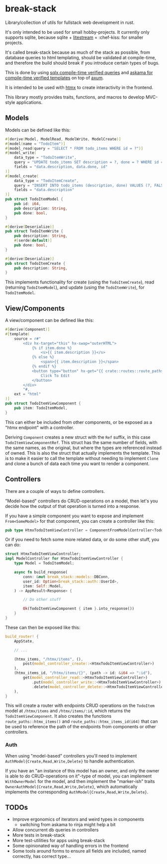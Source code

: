 # break-stack

Library/collection of utils for fullstack web development in rust.

It's only intended to be used for small hobby-projects. It currently only supports sqlite, because sqlite + [litestream](https://github.com/benbjohnson/litestream) = :chef-kiss: for smaller projects.

It's called break-stack because as much of the stack as possible, from database queries to html templating, should be validated at compile-time, and therefore the build should break if you introduce certain types of bugs.

This is done by using [sqlx compile-time verified queries](https://github.com/launchbadge/sqlx?tab=readme-ov-file#compile-time-verification) and [askama for compile-time verified templates](https://github.com/rinja-rs/askama) on top of [axum](https://github.com/tokio-rs/axum).

It is intended to be used with [htmx](https://htmx.org/) to create interactivity in the frontend.

This library mostly provides traits, functions, and macros to develop MVC-style applications.

## Models

Models can be defined like this:

```rust
#[derive(Model, ModelRead, ModelWrite, ModelCreate)]
#[model(name = "TodoItem")]
#[model_read(query = "SELECT * FROM todo_items WHERE id = ?")]
#[model_write(
    data_type = "TodoItemWrite",
    query = "UPDATE todo_items SET description = ?, done = ? WHERE id = ? RETURNING *",
    fields = "data.description, data.done, id"
)]
#[model_create(
    data_type = "TodoItemCreate",
    query = "INSERT INTO todo_items (description, done) VALUES (?, FALSE) RETURNING *",
    fields = "data.description"
)]
pub struct TodoItemModel {
    pub id: i64,
    pub description: String,
    pub done: bool,
}

#[derive(Deserialize)]
pub struct TodoItemWrite {
    pub description: String,
    #[serde(default)]
    pub done: bool,
}

#[derive(Deserialize)]
pub struct TodoItemCreate {
    pub description: String,
}
```

This implements functionality for create (using the `TodoItemCreate`), read (returning `TodoItemModel`), and update (using the `TodoItemWrite`), for `TodoItemModel`.

## View/Components

A view/component can be defined like this:

```rust
#[derive(Component)]
#[template(
    source = r#"
        <div hx-target="this" hx-swap="outerHTML">
            {% if item.done %}
                <s>{{ item.description }}</s>
            {% else %}
                <span>{{ item.description }}</span>
            {% endif %}
            <button type="button" hx-get="{{ crate::routes::route_paths::htmx_items_id_edit(item.id) }}">
                Click To Edit
            </button>
        </div>
        "#,
    ext = "html"
)]
pub struct TodoItemViewComponent {
    pub item: TodoItemModel,
}
```

This can either be included from other components, or be exposed as a "htmx endpoint" with a controller.

Deriving `Component` creates a new struct with the `Ref` suffix, in this case `TodoItemViewComponentRef`. This struct has the same number of fields, with the same names, as the original, but where the types are referenced instead of owned. This is also the struct that actually implements the template. This is to make it easier to call the template without needing to implement `Clone` and clone a bunch of data each time you want to render a component.

## Controllers

There are a couple of ways to define controllers.

"Model-based" controllers do CRUD-operations on a model, then let's you decide how the output of that operation is turned into a response.

If you have a simple component you want to expose and implement `From<SomeModel>` for that component, you can create a controller like this:

```rust
pub type HtmxTodoItemViewController = ComponentFromModelController<TodoItemModel, TodoItemViewComponent>;
```

Or if you need to fetch some more related data, or do some other stuff, you can do:

```rust
struct HtmxTodoItemViewController;
impl ModelController for HtmxTodoItemViewController {
    type Model = TodoItemModel;

    async fn build_response(
        conn: &mut break_stack::models::DBConn,
        user_id: Option<break_stack::auth::UserId>,
        item: Self::Model,
    ) -> AppResult<Response> {

        // Do other stuff

        Ok(TodoItemViewComponent { item }.into_response())
    }
}
```

These can then be exposed like this:

```rust
build_router! {
    AppState,

    // ...

    (htmx_items, "/htmx/items", (),
        post(model_controller_create::<HtmxTodoItemViewController>)
    ),
    (htmx_items_id, "/htmx/items/{}", (path -> id: &i64 => ":id"),
        get(model_controller_read::<HtmxTodoItemViewController>)
            .put(model_controller_write::<HtmxTodoItemViewController>)
            .delete(model_controller_delete::<HtmxTodoItemViewController>)
    ),
}
```

This will create a router with endpoints CRUD operations on the `TodoItem` model at `/htmx/items` and `/htmx/items/:id`, which returns the `TodoItemViewComponent`. It also creates the functions `route_paths::htmx_items()` and `route_paths::htmx_items_id(i64)` that can be used to reference the path of the endpoints from components or other controllers.

### Auth

When using "model-based" controllers you'll need to implement `AuthModel{Create,Read,Write,Delete}` to handle authentication.

If you have an "an instance of this model has an owner, and only the owner is able to do CRUD-operations on it"-type of model, you can implement `WithOwnerModel` for the model, and then implement the "marker-ish" traits `OwnerAuthModel{Create,Read,Write,Delete}`, which automatically implements the corresponding `AuthModel{Create,Read,Write,Delete}`.

## TODOs

- Improve ergonomics of iterators and weird types in components
  - switching from askama to rinja might help a bit
- Allow concurrent db queries in controllers
- More tests in break-stack
- More test-utilities for apps using break-stack
- Some opinionated way of handling errors in the frontend
- Some tools around forms to ensure all fields are included, named correctly, has correct type...
